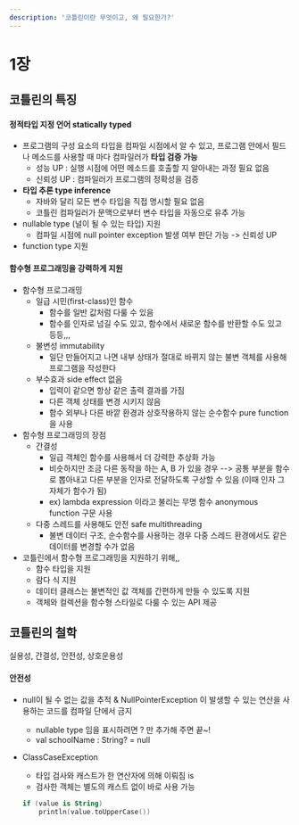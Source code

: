 ```yaml
---
description: '코틀린이란 무엇이고, 왜 필요한가?'
---
```


# 1장

## 코틀린의 특징

#### 정적타입 지정 언어 statically typed

* 프로그램의 구성 요소의 타입을 컴파일 시점에서 알 수 있고, 프로그램 안에서 필드나 메소드를 사용할 때 마다 컴파일러가 **타입 검증 가능** 
  * 성능 UP  :  실행 시점에 어떤 메소드를 호출할 지 알아내는 과정 필요 없음
  * 신뢰성 UP : 컴파일러가 프로그램의 정확성을 검증 
* **타입 추론 type inference**
  * 자바와 달리 모든 변수 타입을 직접 명시할 필요 없음
  * 코틀린 컴파일러가 문맥으로부터 변수 타입을 자동으로 유추 가능
* nullable type \(널이 될 수 있는 타입\) 지원
  * 컴파일 시점에 null pointer exception 발생 여부 판단 가능 -&gt; 신뢰성 UP
* function type 지원

#### 함수형 프로그래밍을 강력하게 지원

* 함수형 프로그래밍
  * 일급 시민\(first-class\)인 함수
    * 함수를 일반 값처럼 다룰 수 있음
    * 함수를 인자로 넘길 수도 있고, 함수에서 새로운 함수를 반환할 수도 있고 등등,,,
  * 불변성 immutability
    * 일단 만들어지고 나면 내부 상태가 절대로 바뀌지 않는 불변 객체를 사용해 프로그램을 작성한다
  * 부수효과 side effect 없음
    * 입력이 같으면 항상 같은 출력 결과를 가짐
    * 다른 객체 상태를 변경 시키지 않음
    * 함수 외부나 다른 바깥 환경과 상호작용하지 않는 순수함수 pure function 을 사용
* 함수형 프로그래밍의 장점
  * 간결성
    * 일급 객체인 함수를 사용해서 더 강력한 추상화 가능
    * 비슷하지만 조금 다른 동작을 하는 A, B 가 있을 경우 --&gt; 공통 부분을 함수로 뽑아내고 다른 부분을 인자로 전달하도록 구상할 수 있음 \(이때 인자 그 자체가 함수가 됨\)
    * ex\) lambda expression 이라고 불리는 무명 함수 anonymous function 구문 사용
  * 다중 스레드를 사용해도 안전 safe multithreading
    * 불변 데이터 구조, 순수함수를 사용하는 경우 다중 스레드 환경에서도 같은 데이터를 변경할 수가 없음
* 코틀린에서 함수형 프로그래밍을 지원하기 위해,,
  * 함수 타입을 지원
  * 람다 식 지원
  * 데이터 클래스는 불변적인 값 객체를 간편하게 만들 수 있도록 지원
  * 객체와 컬렉션을 함수형 스타일로 다룰 수 있는 API 제공



## 코틀린의 철학

실용성, 간결성, 안전성, 상호운용성

#### 안전성

* null이 될 수 없는 값을 추적 & NullPointerException 이 발생할 수 있는 연산을 사용하는 코드를 컴파일 단에서 금지
  * nullable type 임을 표시하려면 ? 만 추가해 주면 끝~!
  * val schoolName : String? = null
* ClassCaseException

  * 타입 검사와 캐스트가 한 연산자에 의해 이뤄짐 is
  * 검사한 객체는 별도의 캐스트 없이 바로 사용 가능

  ```kotlin
  if (value is String)
      println(value.toUpperCase())
  ```







